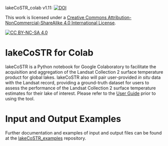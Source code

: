 lakeCoSTR_colab v1.11: [![DOI](https://zenodo.org/badge/478682003.svg)](https://zenodo.org/badge/latestdoi/478682003)

This work is licensed under a
[Creative Commons Attribution-NonCommercial-ShareAlike 4.0 International License][cc-by-nc-sa].

[![CC BY-NC-SA 4.0][cc-by-nc-sa-image]][cc-by-nc-sa]

[cc-by-nc-sa]: http://creativecommons.org/licenses/by-nc-sa/4.0/
[cc-by-nc-sa-image]: https://licensebuttons.net/l/by-nc-sa/4.0/88x31.png
[cc-by-nc-sa-shield]: https://img.shields.io/badge/License-CC%20BY--NC--SA%204.0-lightgrey.svg

# lakeCoSTR for Colab

lakeCoSTR is a Python notebook for Google Colaboratory to facilitate the acquisition and aggregation of the Landsat Collection 2 surface temperature product for global lakes. lakeCoSTR also will pair user-provided *in situ* data with the Landsat record, providing a ground-truth dataset for users to assess the performance of the Landsat Collection 2 surface temperature estimates for their lake of interest. Please refer to the [User Guide](https://github.com/lakeCoSTR/lakeCoSTR_colab/blob/main/UserGuide_lakeCoSTR_colab.md) prior to using the tool.

# Input and Output Examples

Further documentation and examples of input and output files can be found at the [lakeCoSTR_examples](https://github.com/lakeCoSTR/lakeCoSTR_examples) repository.


